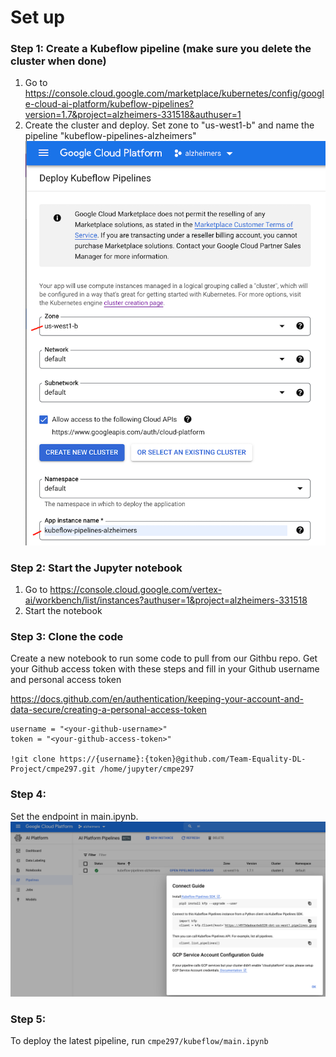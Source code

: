 # Set up
### Step 1: Create a Kubeflow pipeline (make sure you delete the cluster when done)
1. Go to https://console.cloud.google.com/marketplace/kubernetes/config/google-cloud-ai-platform/kubeflow-pipelines?version=1.7&project=alzheimers-331518&authuser=1
2. Create the cluster and deploy. Set zone to "us-west1-b" and name the pipeline "kubeflow-pipelines-alzheimers"
    ![s](images/kubeflow_cluster_setup.png)
### Step 2: Start the Jupyter notebook
1. Go to https://console.cloud.google.com/vertex-ai/workbench/list/instances?authuser=1&project=alzheimers-331518
2. Start the notebook
### Step 3: Clone the code
Create a new notebook to run some code to pull from our Githbu repo. Get your Github access token with these steps and fill in your Github username and personal access token

https://docs.github.com/en/authentication/keeping-your-account-and-data-secure/creating-a-personal-access-token

```
username = "<your-github-username>"
token = "<your-github-access-token>"

!git clone https://{username}:{token}@github.com/Team-Equality-DL-Project/cmpe297.git /home/jupyter/cmpe297
```
### Step 4:
Set the endpoint in main.ipynb.
    ![s](images/kubeflow_pipeline_endpoint.png)
### Step 5:
To deploy the latest pipeline, run `cmpe297/kubeflow/main.ipynb`